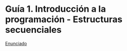 # Guía 1. Introducción a la programación - Estructuras secuenciales

[Enunciado](https://docs.google.com/document/d/1qsyRccP56EQFwgCq5iTWcMj2Q67-Gc-N/preview)
